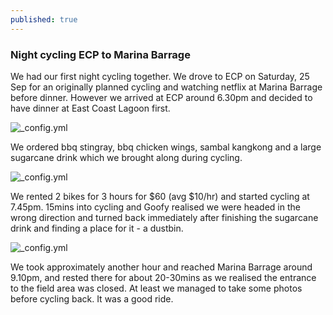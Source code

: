 ```yaml
---
published: true
---
```

### Night cycling ECP to Marina Barrage

We had our first night cycling together. We drove to ECP on Saturday, 25 Sep for an originally planned cycling and watching netflix at Marina Barrage before dinner. However we arrived at ECP around 6.30pm and decided to have dinner at East Coast Lagoon first.

![_config.yml]({{site.baseurl}}/images/ECP_Food.JPG)

We ordered bbq stingray, bbq chicken wings, sambal kangkong and a large sugarcane drink which we brought along during cycling.

![_config.yml]({{site.baseurl}}/images/ECP_Bike.JPG)

We rented 2 bikes for 3 hours for $60 (avg $10/hr) and started cycling at 7.45pm. 15mins into cycling and Goofy realised we were headed in the wrong direction and turned back immediately after finishing the sugarcane drink and finding a place for it - a dustbin. 

![_config.yml]({{site.baseurl}}/images/ECP_Flyer.JPG)

We took approximately another hour and reached Marina Barrage around 9.10pm, and rested there for about 20-30mins as we realised the entrance to the field area was closed. At least we managed to take some photos before cycling back. It was a good ride.
